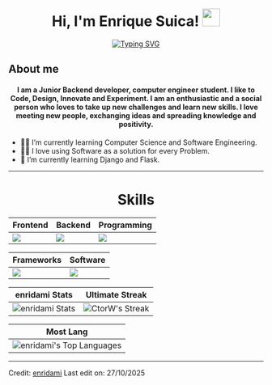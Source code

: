 

<h1 align="center">Hi, I'm Enrique Suica! <img src="https://media.giphy.com/media/hvRJCLFzcasrR4ia7z/giphy.gif" width="35"></h1>

<p align="center">
<a href="https://git.io/typing-svg"><img src="https://readme-typing-svg.demolab.com?font=Fira+Code&size=25&pause=1000&center=true&vCenter=true&width=435&lines=Backend+developer;Computer+Engineering+Student;Always+learning+new+things" alt="Typing SVG" /></a>
</p>



## About me
<h4 align="center">I am a Junior Backend developer, computer engineer student. I like to Code, Design, Innovate and Experiment. I am an enthusiastic and a social person who loves to take up new challenges and learn new skills. I love meeting new people, exchanging ideas and spreading knowledge and positivity.
</h4>
<p>
<ul>
    <li>
    🧑‍🎓 I’m currently learning Computer Science and Software Engineering.
    </li>
    <li>
    🧑‍💻 I love using Software as a solution for every Problem.
    </li>
    <li>
    🌱 I’m currently learning Django and Flask.
    </li>

</ul>
</p>


<hr/>

<div align="Center">
<h1>Skills</h1>
</div>

<div align="Center">

| Frontend | Backend | Programming | 
| ------------- | ------------- |  ------------- |
| <img src="https://skillicons.dev/icons?i=html,css,js"/> | <img src="https://skillicons.dev/icons?i=sqlite,mysql,postgres"/> | <img src="https://skillicons.dev/icons?i=py,c,cpp,java"/> |

</div>

<div align="Center">

| Frameworks | Software | 
| ------------- | ------------- |
| <img src="https://skillicons.dev/icons?i=django,flask,bootstrap"/> | <img src="https://skillicons.dev/icons?i=linux,bash,vscode,git,github,pycharm,discord,notion"/> |

</div>

<div align="Center">

| enridami Stats | Ultimate Streak |
| ------------- | ------------- |
| ![enridami Stats](https://github-readme-stats.vercel.app/api?username=enridami&theme=onedark&show_icons=true&hide_border=true&count_private=true)  | ![CtorW's Streak](https://github-readme-streak-stats.herokuapp.com/?user=enridami&theme=onedark&hide_border=true) 

| Most Lang |
| ----------|
| ![enridami's Top Languages](https://github-readme-stats.vercel.app/api/top-langs/?username=enridami&theme=onedark&show_icons=true&hide_border=true&layout=compact) |


</div>


------

Credit: [enridami](https:www.github.com/enridami)
Last edit on: 27/10/2025